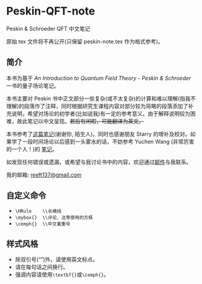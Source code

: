 # Peskin-QFT-note
Peskin &amp; Schroeder QFT 中文笔记

<!-- 若无法编译，请下载导言区`设置字体`中的字体，或将导言区的`设置字体`项注释掉。 -->

原始 tex 文件将不再公开(只保留 peskin-note.tex 作为格式参考)。

## 简介

本书为基于 *An Introduction to Quantum Field Theory - Peskin & Schroeder* 一书的量子场论笔记。

本书主要对 Peskin 书中正文部分一些复杂(或不太复杂)的计算和难以理解(指我不理解)的段落作了注释，同时根据研究生课程内容对部分较为简略的段落添加了补充说明，希望对场论的初学者(比如说我)有一定的参考意义。由于解释说明较为困难，故此笔记以中文呈现。<del>若后有闲暇，可能翻译为英文。</del>

本书参考了[这篇笔记][note1](谢谢你, 陌生人)。同时也感谢朋友 Starry 的增补及校对。如果学了一段时间场论以后感到一头雾水的话，不妨参考 Yuchen Wang (非常厉害的一个人！)的 [笔记][note2]。

如发现任何错误或遗漏，或希望与我讨论书中的内容，欢迎通过[邮件](mailto:reeft137@gmail.com)与我联系。

我的邮箱: reeft137@gmail.com

## 自定义命令

- `\HRule    \\长横线`
- `\mybox{}  \\评论、注等使用的方框`
- `\cemph{}  \\中文着重号`

## 样式风格

- 除双引号(“”)外，请使用英文标点。
- 请在每句话之间换行。
- 强调内容请使用`\textbf{}`或`\cemph{}`。

[note1]: http://gamebm.shoutwiki.com/wiki/Lecture_Notes_of_An_Introduction_to_Quantum_Field_Theory_by_M._Peskin_and_D._Schroeder
[note2]: https://zhuanlan.zhihu.com/p/391450897
